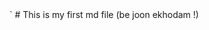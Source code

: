 <!DOCTYPE HTML>
<html lang="en-US">
<head>
	<meta charset="UTF-8">
	<title></title>
</head>
<body>
	`
</body>
</html># This is my first md file (be joon ekhodam !)
